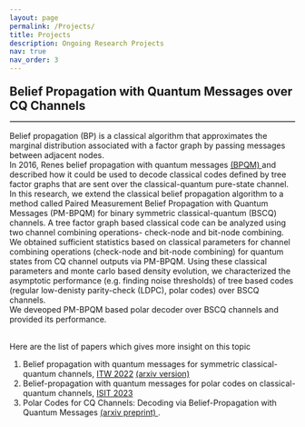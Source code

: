 ```yaml
---
layout: page
permalink: /Projects/
title: Projects
description: Ongoing Research Projects 
nav: true
nav_order: 3
---
```

<div style="font-weight: bold; font-size: 1.5em; margin-top: 20px; margin-bottom: 10px;"> Belief Propagation with Quantum Messages over CQ Channels</div>
<hr style="border: 1px solid #ccc; margin-bottom: 15px;">

Belief propagation (BP) is a classical algorithm that approximates the marginal distribution associated with a factor graph by passing messages between adjacent nodes. <br>
In 2016, Renes belief propagation with quantum messages <a href="https://iopscience.iop.org/article/10.1088/1367-2630/aa7c78/pdf">(BPQM) </a> and described how it could be used to decode classical codes defined by tree factor graphs that are sent over the classical-quantum pure-state channel.<br>
In this research, we extend the classical belief propagation algorithm to a method called Paired Measurement Belief Propagation with Quantum Messages (PM-BPQM) for binary symmetric classical-quantum (BSCQ) channels. A tree factor graph based classical code can be analyzed using two channel combining operations- check-node and bit-node combining. We obtained sufficient statistics based on classical parameters for channel combining operations (check-node and bit-node combining) for quantum states from CQ channel outputs via PM-BPQM. Using these classical parameters and monte carlo based density evolution, we characterized the asymptotic performance (e.g. finding noise thresholds) of tree based codes (regular low-denisty parity-check (LDPC), polar codes) over BSCQ channels.
<br> We deveoped PM-BPQM based polar decoder over BSCQ channels and provided its performance.

<br> Here are the list of papers which gives more insight on this topic
1. Belief propagation with quantum messages for symmetric classical-quantum channels, <a href="https://ieeexplore.ieee.org/stamp/stamp.jsp?arnumber=9965841&casa_token=rrAb66bcGyAAAAAA:ONdQD5ABHlhaqYutwCyemd_EaYhjQmHtEbuivabDvD_K52Ye5irCj1TlGv0W0FIh0YZELtiCiv_G"> ITW 2022</a> <a href="https://arxiv.org/abs/2207.04984"> (arxiv version)</a><br> 
2. Belief-propagation with quantum messages for polar codes on classical-quantum channels, <a href="https://ieeexplore.ieee.org/stamp/stamp.jsp?arnumber=10206723&casa_token=jyA-lYuZJEkAAAAA:mlv_3snbdg-TErAr4XSb4pzuQ5WPrX0WIyxYhq5BYubuyBwYbEFMJRce7MKL4i0NPjkhv5Q8DE8d"> ISIT 2023 </a> <br>
3. Polar Codes for CQ Channels: Decoding via Belief-Propagation with Quantum Messages <a href="https://arxiv.org/pdf/2401.07167"> (arxiv preprint) </a>.
